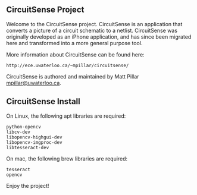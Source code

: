 CircuitSense Project
---

Welcome to the CircuitSense project. CircuitSense is an application that
converts a picture of a circuit schematic to a netlist. CircuitSense was
originally developed as an iPhone application, and has since been migrated here
and transformed into a more general purpose tool.

More information about CircuitSense can be found here:

    http://ece.uwaterloo.ca/~mpillar/circuitsense/

CircuitSense is authored and maintained by Matt Pillar <mpillar@uwaterloo.ca>.

CircuitSense Install
---

On Linux, the following apt libraries are required:

    python-opencv
    libcv-dev
    libopencv-highgui-dev
    libopencv-imgproc-dev
    libtesseract-dev

On mac, the following brew libraries are required:

    tesseract
    opencv

Enjoy the project!
